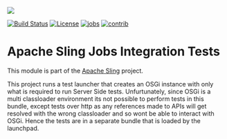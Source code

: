 [<img src="http://sling.apache.org/res/logos/sling.png"/>](http://sling.apache.org)

 [![Build Status](https://builds.apache.org/buildStatus/icon?job=sling-org-apache-sling-jobs-it-1.8)](https://builds.apache.org/view/S-Z/view/Sling/job/sling-org-apache-sling-jobs-it-1.8) [![License](https://img.shields.io/badge/License-Apache%202.0-blue.svg)](https://www.apache.org/licenses/LICENSE-2.0) [![jobs](https://sling.apache.org/badges/group-jobs.svg)](https://github.com/apache/sling-aggregator/blob/master/docs/groups/jobs.md)&#32;[![contrib](http://sling.apache.org/badges/status-contrib.svg)](https://github.com/apache/sling-aggregator/blob/master/docs/status/contrib.md)

# Apache Sling Jobs Integration Tests

This module is part of the [Apache Sling](https://sling.apache.org) project.

This project runs a test launcher that creates an OSGi instance with only what is required to run Server Side tests.
Unfurtunately, since OSGi is a multi classloader environment its not possible to perform tests in this bundle, except
tests over http as any references made to APIs will get resolved with the wrong classloader and so wont be able to 
interact with OSGi. Hence the tests are in a separate bundle that is loaded by the launchpad.
